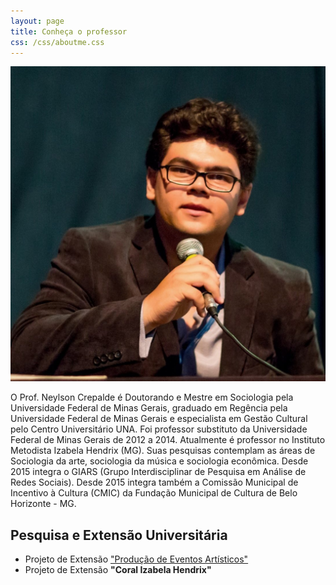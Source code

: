 ```yaml
---
layout: page
title: Conheça o professor
css: /css/aboutme.css
---
```

![foto](/img/Neylson.jpg)

O Prof. Neylson Crepalde é Doutorando e Mestre em Sociologia pela Universidade Federal de Minas Gerais, graduado em Regência pela Universidade Federal de Minas Gerais e especialista em Gestão Cultural pelo Centro Universitário UNA. Foi professor substituto da Universidade Federal de Minas Gerais de 2012 a 2014. Atualmente é professor no Instituto Metodista Izabela Hendrix (MG). Suas pesquisas contemplam as áreas de Sociologia da arte, sociologia da música e sociologia econômica. Desde 2015 integra o GIARS (Grupo Interdisciplinar de Pesquisa em Análise de Redes Sociais). Desde 2015 integra também a Comissão Municipal de Incentivo à Cultura (CMIC) da Fundação Municipal de Cultura de Belo Horizonte - MG.

Pesquisa e Extensão Universitária
---------------------

 - Projeto de Extensão ["Produção de Eventos Artísticos"](http://neylsoncrepalde.wix.com/extensaopea)
 - Projeto de Extensão **"Coral Izabela Hendrix"**




